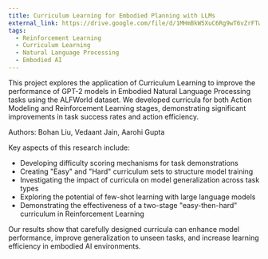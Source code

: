 ```yaml
---
title: Curriculum Learning for Embodied Planning with LLMs
external_link: https://drive.google.com/file/d/1MHmBkW5XuC6Rg9wT6vZrFTwWN7G9Ru7a/view?usp=sharing
tags:
  - Reinforcement Learning
  - Curriculum Learning
  - Natural Language Processing
  - Embodied AI
---
```


This project explores the application of Curriculum Learning to improve the performance of GPT-2 models in Embodied Natural Language Processing tasks using the ALFWorld dataset. We developed curricula for both Action Modeling and Reinforcement Learning stages, demonstrating significant improvements in task success rates and action efficiency.

Authors: Bohan Liu, Vedaant Jain, Aarohi Gupta
<!--more-->

Key aspects of this research include:
- Developing difficulty scoring mechanisms for task demonstrations
- Creating "Easy" and "Hard" curriculum sets to structure model training
- Investigating the impact of curricula on model generalization across task types
- Exploring the potential of few-shot learning with large language models
- Demonstrating the effectiveness of a two-stage "easy-then-hard" curriculum in Reinforcement Learning

Our results show that carefully designed curricula can enhance model performance, improve generalization to unseen tasks, and increase learning efficiency in embodied AI environments.